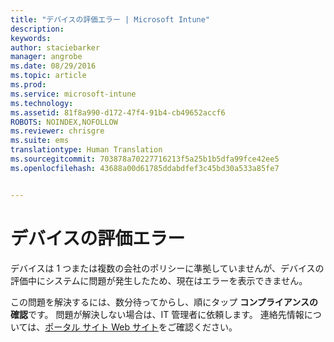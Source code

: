 ```yaml
---
title: "デバイスの評価エラー | Microsoft Intune"
description: 
keywords: 
author: staciebarker
manager: angrobe
ms.date: 08/29/2016
ms.topic: article
ms.prod: 
ms.service: microsoft-intune
ms.technology: 
ms.assetid: 81f8a990-d172-47f4-91b4-cb49652accf6
ROBOTS: NOINDEX,NOFOLLOW
ms.reviewer: chrisgre
ms.suite: ems
translationtype: Human Translation
ms.sourcegitcommit: 703878a70227716213f5a25b1b5dfa99fce42ee5
ms.openlocfilehash: 43688a00d61785ddabdfef3c45bd30a533a85fe7


---
```



# デバイスの評価エラー
デバイスは 1 つまたは複数の会社のポリシーに準拠していませんが、デバイスの評価中にシステムに問題が発生したため、現在はエラーを表示できません。  

この問題を解決するには、数分待ってからし、順にタップ **コンプライアンスの確認**です。 問題が解決しない場合は、IT 管理者に依頼します。 連絡先情報については、[ポータル サイト Web サイト](http://portal.manage.microsoft.com)をご確認ください。



<!--HONumber=Oct16_HO2-->



